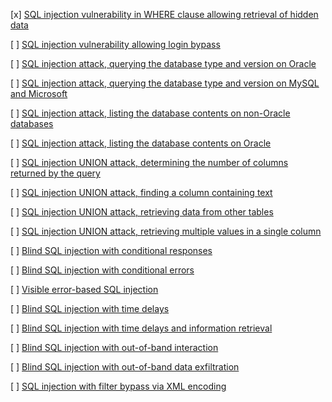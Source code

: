 [x] [SQL injection vulnerability in WHERE clause allowing retrieval of hidden data](https://portswigger.net/web-security/sql-injection/lab-retrieve-hidden-data)

[ ] [SQL injection vulnerability allowing login bypass](https://portswigger.net/web-security/sql-injection/lab-login-bypass)


[ ] [SQL injection attack, querying the database type and version on Oracle](https://portswigger.net/web-security/sql-injection/examining-the-database/lab-querying-database-version-oracle)


[ ] [SQL injection attack, querying the database type and version on MySQL and Microsoft](https://portswigger.net/web-security/sql-injection/examining-the-database/lab-querying-database-version-mysql-microsoft)


[ ] [SQL injection attack, listing the database contents on non-Oracle databases](https://portswigger.net/web-security/sql-injection/examining-the-database/lab-listing-database-contents-non-oracle)


[ ] [SQL injection attack, listing the database contents on Oracle](https://portswigger.net/web-security/sql-injection/examining-the-database/lab-listing-database-contents-oracle)


[ ] [SQL injection UNION attack, determining the number of columns returned by the query](https://portswigger.net/web-security/sql-injection/union-attacks/lab-determine-number-of-columns)


[ ] [SQL injection UNION attack, finding a column containing text](https://portswigger.net/web-security/sql-injection/union-attacks/lab-find-column-containing-text)


[ ] [SQL injection UNION attack, retrieving data from other tables](https://portswigger.net/web-security/sql-injection/union-attacks/lab-retrieve-data-from-other-tables)


[ ] [SQL injection UNION attack, retrieving multiple values in a single column](https://portswigger.net/web-security/sql-injection/union-attacks/lab-retrieve-multiple-values-in-single-column)


[ ] [Blind SQL injection with conditional responses](https://portswigger.net/web-security/sql-injection/blind/lab-conditional-responses)


[ ] [Blind SQL injection with conditional errors](https://portswigger.net/web-security/sql-injection/blind/lab-conditional-errors)


[ ] [Visible error-based SQL injection](https://portswigger.net/web-security/sql-injection/blind/lab-sql-injection-visible-error-based)


[ ] [Blind SQL injection with time delays](https://portswigger.net/web-security/sql-injection/blind/lab-time-delays)


[ ] [Blind SQL injection with time delays and information retrieval](https://portswigger.net/web-security/sql-injection/blind/lab-time-delays-info-retrieval)


[ ] [Blind SQL injection with out-of-band interaction](https://portswigger.net/web-security/sql-injection/blind/lab-out-of-band)


[ ] [Blind SQL injection with out-of-band data exfiltration](https://portswigger.net/web-security/sql-injection/blind/lab-out-of-band-data-exfiltration)


[ ] [SQL injection with filter bypass via XML encoding](https://portswigger.net/web-security/sql-injection/lab-sql-injection-with-filter-bypass-via-xml-encoding)
